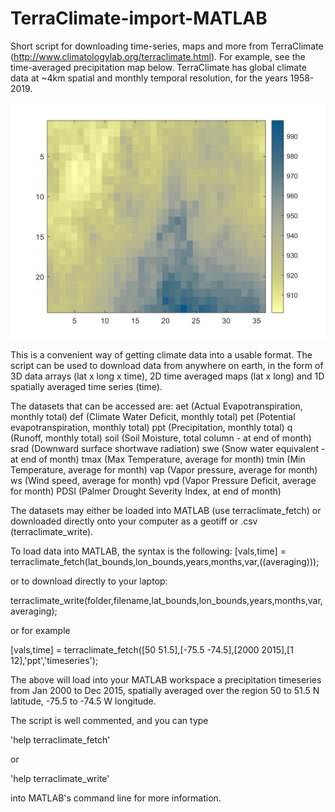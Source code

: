 # TerraClimate-import-MATLAB
Short script for downloading time-series, maps and more from TerraClimate (http://www.climatologylab.org/terraclimate.html). For example, see the time-averaged precipitation map below. TerraClimate has global climate data at ~4km spatial and monthly temporal resolution, for the years 1958-2019.

![Precipitation map](ppt_map.png)

This is a convenient way of getting climate data into a usable format. The script can be used to download data from anywhere on earth, in the form of 3D data arrays (lat x long x time), 2D time averaged maps (lat x long) and 1D spatially averaged time series (time).

The datasets that can be accessed are:
    aet (Actual Evapotranspiration, monthly total)
    def (Climate Water Deficit, monthly total)
    pet (Potential evapotranspiration, monthly total)
    ppt (Precipitation, monthly total)
    q (Runoff, monthly total)
    soil (Soil Moisture, total column - at end of month)
    srad (Downward surface shortwave radiation)
    swe (Snow water equivalent - at end of month)
    tmax (Max Temperature, average for month)
    tmin (Min Temperature, average for month)
    vap (Vapor pressure, average for month)
    ws (Wind speed, average for month)
    vpd (Vapor Pressure Deficit, average for month)
    PDSI (Palmer Drought Severity Index, at end of month)
    
The datasets may either be loaded into MATLAB (use terraclimate_fetch) or downloaded directly onto your computer as a geotiff or .csv (terraclimate_write).

To load data into MATLAB, the syntax is the following:
[vals,time] = terraclimate_fetch(lat_bounds,lon_bounds,years,months,var,((averaging)));

or to download directly to your laptop:

terraclimate_write(folder,filename,lat_bounds,lon_bounds,years,months,var,averaging);

or for example

[vals,time] = terraclimate_fetch([50 51.5],[-75.5 -74.5],[2000 2015],[1 12],'ppt','timeseries');
 
 The above will load into your MATLAB workspace a precipitation timeseries from Jan 2000 to Dec
 2015, spatially averaged over the region 50 to 51.5 N latitude, -75.5 to -74.5 W
 longitude.
 
 The script is well commented, and you can type
 
 'help terraclimate_fetch'
 
 or 
 
 'help terraclimate_write'
 
 into MATLAB's command line for more information.
